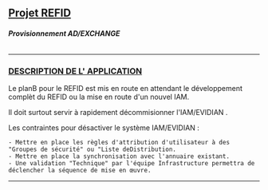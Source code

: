## <u>__Projet REFID__ </u> 
###### __Provisionnement AD/EXCHANGE__

----------------------------------------------------------------------
### <u> DESCRIPTION DE L' APPLICATION </u> 

Le planB pour le REFID est mis en route en attendant le développement
complèt du REFID ou la mise en route d'un nouvel IAM.

Il doit surtout servir à rapidement décommisionner l'IAM/EVIDIAN . 

Les contraintes pour désactiver le système IAM/EVIDIAN :

	- Mettre en place les règles d'attribution d'utilisateur à des "Groupes de sécurité" ou "Liste deDistribution.
	- Mettre en place la synchronisation avec l'annuaire existant.
    - Une validation "Technique" par l'équipe Infrastructure permettra de déclencher la séquence de mise en œuvre.

----------------------------------------------------------------------
